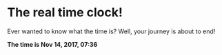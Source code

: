 # The real time clock!

Ever wanted to know what the time is? Well, your journey is about to end!

**The time is Nov 14, 2017, 07:36**
